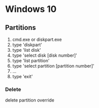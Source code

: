 # Windows 10

## Partitions

1. cmd.exe or diskpart.exe
2. type 'diskpart'
3. type 'list disk'
4. type 'select disk [disk number]' 
5. type 'list partition'
6. type 'select partition [partition number]'
7. ...
8. type 'exit'

### Delete

delete partition override

